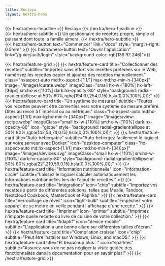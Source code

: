 ```yaml
---
title: Recipya
layout: hextra-home
---
```


<div class="hx-mt-4 hx-mb-4">
{{< hextra/hero-headline >}}
  Recipya
{{< /hextra/hero-headline >}}
</div>

<div class="hx-mb-6">
{{< hextra/hero-subtitle >}}
  Un gestionnaire de recettes propre, simple et puissant dont toute la famille aimera.
{{< /hextra/hero-subtitle >}}
</div>

<div class="flex hx-mb-6">
{{< hextra/hero-button text="Commencer" link="docs" style="margin-right: 0.5rem" >}}
{{< hextra/hero-button text="Ouvrir l'application" link="/guide/auth/login" style="background-color:  rgb(139 92 246)">}}
</div>

{{< hextra/feature-grid >}}
{{< hextra/feature-card
    title="Collectionner des recettes"
    subtitle="Importez sans effort vos recettes préférées sur le Web, numérisez les recettes papier et ajoutez des recettes manuellement."
    class="hxaspect-auto md:hx-aspect-[1.1/1] max-md:hx-min-h-[340px]"
    image="/images/curate.webp"
    imageClass="small hx-w-[180%] hx-left-[36px] sm:hx-w-[110%] dark:hx-opacity-80"
    style="background: radial-gradient(ellipse at 50% 80%,rgba(194,97,254,0.15),hsla(0,0%,100%,0));"
    >}}
{{< hextra/feature-card
    title="Un système de mesures"
    subtitle="Toutes vos recettes peuvent être converties vers votre système de mesure préféré. Dites au revoir à l'impérial ou au métrique."
    class="hx-aspect-auto md:hx-aspect-[1.1/1] max-lg:hx-min-h-[340px]"
    image="/images/view-recipe.webp"
    imageClass="small hx-w-[110%] sm:hx-w-[110%] dark:hx-opacity-80"
    icon="globe"
    style="background: radial-gradient(ellipse at 50% 80%,rgba(142,53,74,0.15),hsla(0,0%,100%,0));"
    >}}
{{< hextra/feature-card
    title="Auto-hébergable"
    subtitle="Auto-hébergez facilement le logiciel sur votre serveur avec Docker."
    icon="desktop-computer"
    class="hx-aspect-auto md:hx-aspect-[1.1/1] max-md:hx-min-h-[340px]"
    image="/images/devices.svg"
    imageClass="small hx-w-[110%] sm:hx-w-[110%] dark:hx-opacity-80"
    style="background: radial-gradient(ellipse at 50% 80%,rgba(221,210,59,0.15),hsla(0,0%,100%,0));"
    >}}
{{< hextra/feature-card
    title="Information nutritionnelle"
    icon="information-circle"
    subtitle="Laissez le logiciel calculer automatiquement les informations nutritionnelles lors de l'ajout de recettes."
    >}}
{{< hextra/feature-card
    title="Intégrations"
    icon="chip"
    subtitle="Importez vos recettes à partir de différentes solutions, telles que Mealie, Tandoor, Nextcloud Cookbook, MasterCook et Paprika."
    >}}
{{< hextra/feature-card
    title="Verrouillage de réveil"
    icon="light-bulb"
    subtitle="Empêchez votre appareil de se mettre en veille pendant l'affichage d'une recette."
    >}}
{{< hextra/feature-card
    title="Imprimer"
    icon="printer"
    subtitle="Imprimez n'importe quelle recette ou livre de cuisine de votre collection."
    >}}
{{< hextra/feature-card
    title="Adaptif"
    icon="device-mobile"
    subtitle="L'application a une bonne allure sur différentes tailles d'écran."
    >}}
{{< hextra/feature-card
    title="Compilation croisée"
    icon="chip"
    subtitle="Peut être installer sur Windows, Linux, and macOS."
    >}}
{{< hextra/feature-card
    title="Et beaucoup plus..."
    icon="sparkles"
    subtitle="Assurez-vous de ne pas négliger la visite guidée des fonctionnalités dans la documentation pour en savoir plus!"
    >}}
{{< /hextra/feature-grid >}}
